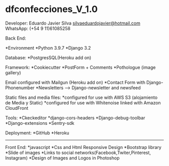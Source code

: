 # dfconfecciones_V_1.0
  Developer: Eduardo Javier Silva
             silvaeduardojavier@hotmail.com
             WhatsApp: (+54 9 11)61085258

Back End:

*Environment
*Python 3.9.7
*Django 3.2

Database:
  *PostgresSQL(Heroku add on)

Framework:
*Cookiecutter 
 *PostForm + Comments
 *Pothologue (image gallery)

Email configured with Mailgun (Heroku add on)
  *Contact Form with Django-Phonenumber
  *Newsletters --> Django-newsletter and newsfeed

Static files and media files:
  *configured for use with AWS S3 (alojamiento de Media y Static)
  *configured for use with Whitenoise linked with Amazon CloudFront

Tools:
  *Ckeckeditor
  *django-cors-headers
  *Django-debug-toolbar
  *Django-extensions
  *Sentry-sdk

Deployment:
  *GitHub
  *Heroku

------------------------------------------------------------------------------------------
Front End:
*javascript
*Css and Html Responsive Design
*Bootstrap library
*Slide of images
*Links to social networks(Facebook,Twiter,Pinterest, Instagram)
*Design of Images and Logos in Photoshop
